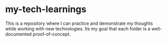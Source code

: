 # my-tech-learnings
This is a repository where I can practice and demonstrate my thoughts while working with new technologies.  Its my goal that each folder is a well-documented proof-of-concept.
